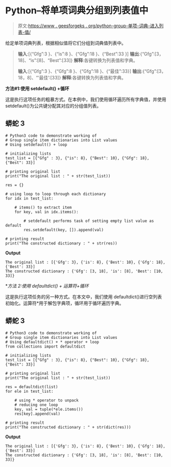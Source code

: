 # Python–将单项词典分组到列表值中

> 原文:[https://www . geesforgeks . org/python-group-单项-词典-进入列表-值/](https://www.geeksforgeeks.org/python-group-single-item-dictionaries-into-list-values/)

给定单项词典列表，根据相似值将它们分组到词典值列表中。

> **输入**:[{“Gfg”:3 }、{“is”:8 }、{“Gfg”:18 }、{“Best”:33 }]
> **输出**:{“Gfg”:[3，18]、“is”:[8]、“Best”:[33]}
> **解释**:各键转换为列表值和字典。
> 
> **输入**:[{“Gfg”:3 }、{“Gfg”:8 }、{“Gfg”:18 }、{“最佳”:33}]
> **输出**:{“Gfg”:[3，18，8]、“‘最佳’:[33]}
> **解释**:各键转换为列表值和字典。

**方法#1:使用 setdefault() +循环**

这是执行这项任务的粗暴方式。在本例中，我们使用循环遍历所有字典值，并使用 setdefault()为公共键分配其对应的分组值列表。

## 蟒蛇 3

```
# Python3 code to demonstrate working of 
# Group single item dictionaries into List values
# Using setdefault() + loop

# initializing lists
test_list = [{"Gfg" : 3}, {"is": 8}, {"Best": 10}, {"Gfg": 18}, {"Best": 33}]

# printing original list
print("The original list : " + str(test_list))

res = {}

# using loop to loop through each dictionary
for idx in test_list:

    # items() to extract item
    for key, val in idx.items():

        # setdefault performs task of setting empty list value as default
        res.setdefault(key, []).append(val)

# printing result 
print("The constructed dictionary : " + str(res))
```

**Output**

```
The original list : [{'Gfg': 3}, {'is': 8}, {'Best': 10}, {'Gfg': 18}, {'Best': 33}]
The constructed dictionary : {'Gfg': [3, 18], 'is': [8], 'Best': [10, 33]}

```

**方法 2:使用 defaultdict() + *运算符+循环**

这是执行这项任务的另一种方式。在本文中，我们使用 defaultdict()进行空列表初始化。运算符*用于解包字典项，循环用于循环遍历字典。

## 蟒蛇 3

```
# Python3 code to demonstrate working of 
# Group single item dictionaries into List values
# Using defaultdict() + * operator + loop
from collections import defaultdict

# initializing lists
test_list = [{"Gfg" : 3}, {"is": 8}, {"Best": 10}, {"Gfg": 18}, {"Best": 33}]

# printing original list
print("The original list : " + str(test_list))

res = defaultdict(list)
for ele in test_list:

    # using * operator to unpack
    # reducing one loop
    key, val = tuple(*ele.items())
    res[key].append(val)

# printing result 
print("The constructed dictionary : " + str(dict(res)))
```

**Output**

```
The original list : [{'Gfg': 3}, {'is': 8}, {'Best': 10}, {'Gfg': 18}, {'Best': 33}]
The constructed dictionary : {'Gfg': [3, 18], 'is': [8], 'Best': [10, 33]}

```